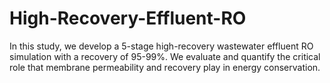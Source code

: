 # High-Recovery-Effluent-RO
In this study, we develop a 5-stage high-recovery wastewater effluent RO simulation with a recovery of 95-99%. We evaluate and quantify the critical role that membrane permeability and recovery play in energy conservation.
